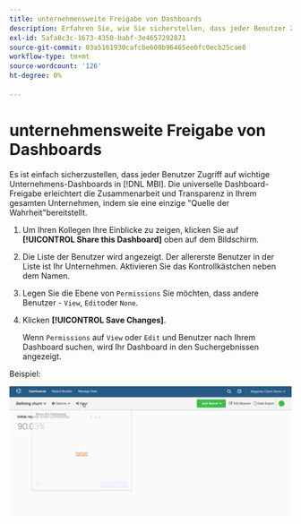 ```yaml
---
title: unternehmensweite Freigabe von Dashboards
description: Erfahren Sie, wie Sie sicherstellen, dass jeder Benutzer Zugriff auf wichtige Unternehmens-Dashboards in [!DNL MBI].
exl-id: 5afa8c3c-1673-4350-babf-3e4657292871
source-git-commit: 03a5161930cafcbe600b96465ee0fc0ecb25cae8
workflow-type: tm+mt
source-wordcount: '126'
ht-degree: 0%

---
```


# unternehmensweite Freigabe von Dashboards

Es ist einfach sicherzustellen, dass jeder Benutzer Zugriff auf wichtige Unternehmens-Dashboards in [!DNL MBI]. Die universelle Dashboard-Freigabe erleichtert die Zusammenarbeit und Transparenz in Ihrem gesamten Unternehmen, indem sie eine einzige &quot;Quelle der Wahrheit&quot;bereitstellt.

1. Um Ihren Kollegen Ihre Einblicke zu zeigen, klicken Sie auf **[!UICONTROL Share this Dashboard]** oben auf dem Bildschirm.

1. Die Liste der Benutzer wird angezeigt. Der allererste Benutzer in der Liste ist Ihr Unternehmen. Aktivieren Sie das Kontrollkästchen neben dem Namen.

1. Legen Sie die Ebene von `Permissions` Sie möchten, dass andere Benutzer - `View`, `Edit`oder `None`.

1. Klicken **[!UICONTROL Save Changes]**.

   Wenn `Permissions` auf `View` oder `Edit` und Benutzer nach Ihrem Dashboard suchen, wird Ihr Dashboard in den Suchergebnissen angezeigt.

Beispiel:

![Freigabe-Dashboard](../../assets/share.gif)<!--{: width="675" height="311"}-->
